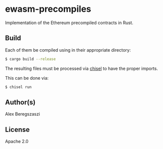 # ewasm-precompiles

Implementation of the Ethereum precompiled contracts in Rust.

## Build

Each of them be compiled using in their appropriate directory:

```sh
$ cargo build --release
```

The resulting files must be processed via [chisel](https://github.com/wasmx/wasm-chisel) to have the proper imports.

This can be done via:

```sh
$ chisel run
```

## Author(s)

Alex Beregszaszi

## License

Apache 2.0
